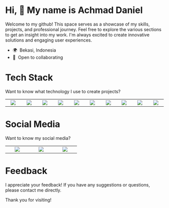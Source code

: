 Hi, 👋 My name is Achmad Daniel
=============================================================================================================================

Welcome to my github! This space serves as a showcase of my skills, projects, and professional journey. Feel free to explore the various sections to get an insight into my work. I'm always excited to create innovative solutions and engaging user experiences.

* 🌍  Bekasi, Indonesia
* 🤝  Open to collaborating

# Tech Stack

Want to know what technology I use to create projects?

<p align="center">
  <table width="100">
    <tr>
      <td align="center" width="60">
        <img src="https://img.icons8.com/?size=100&id=uJM6fQYqDaZK&format=png&color=000000"/>
      </td>
      <td align="center" width="60">
        <img src="https://img.icons8.com/?size=100&id=13679&format=png&color=000000"/>
      </td>
      <td align="center" width="60">
        <img src="https://img.icons8.com/?size=100&id=ZoxjA0jZDdFZ&format=png&color=000000"/>
      </td>
      <td align="center" width="60">
        <img src="https://img.icons8.com/?size=100&id=7I3BjCqe9rjG&format=png&color=000000"/>
      </td>
      <td align="center" width="60">
        <img src="https://img.icons8.com/?size=100&id=bzf0DqjXFHIW&format=png&color=000000"/>
      </td>
      <td align="center" width="60">
        <img src="https://img.icons8.com/?size=100&id=40669&format=png&color=000000"/>
      </td>
      <td align="center" width="60">
        <img src="https://img.icons8.com/?size=100&id=Of4lZV2lwBQI&format=png&color=000000"/>
      </td>
      <td align="center" width="60">
        <img src="https://img.icons8.com/?size=100&id=MWiBjkuHeMVq&format=png&color=000000"/>
      </td>
      <td align="center" width="60">
        <img src="https://img.icons8.com/?size=100&id=x7XMNGh2vdqA&format=png&color=000000"/>
      </td>
      <td align="center" width="60">
        <img src="https://img.icons8.com/?size=100&id=7AFcZ2zirX6Y&format=png&color=000000"/>
      </td>
    </tr>
  </table>
</p>

# Social Media

Want to know my social media?

<p align="center">
  <table width="100">
    <tr>
      <td align="center" width="60">
        <a href="https://x.com/achmaddaniel24"><img src="https://img.icons8.com/?size=100&id=ClbD5JTFM7FA&format=png&color=000000"/></a>
      </td>
      <td align="center" width="60">
        <a href="https://www.instagram.com/niel.dev_"><img src="https://img.icons8.com/fluency/96/000000/instagram-new.png"/></a>
      </td>
      <td align="center" width="60">
        <a href="https://youtube.com/@kudanil24"><img src="https://upload.wikimedia.org/wikipedia/commons/0/09/YouTube_full-color_icon_%282017%29.svg"/></a>
      </td>
    </tr>
  </table>
</p>

# Feedback

I appreciate your feedback! If you have any suggestions or questions, please contact me directly.

Thank you for visiting!
